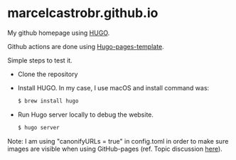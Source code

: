 # marcelcastrobr.github.io


My github homepage using [HUGO](https://github.com/gohugoio/hugo).

Github actions are done using [Hugo-pages-template](https://github.com/pages-hugoconf-2022/hugo-pages-template).



Simple steps to test it.

- Clone the repository

- Install HUGO. In my case, I use macOS and install command was:

  ```bash
  $ brew install hugo
  ```

- Run Hugo server locally to debug the website.

  ```bash
  $ hugo server
  ```



Note: I am using "canonifyURLs = true"  in config.toml in order to make sure images are visible when using GitHub-pages (ref. Topic discussion [here](https://discourse.gohugo.io/t/images-not-showing-on-github-with-ananke-theme/26776)).
